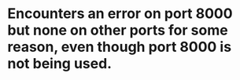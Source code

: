 # Encounters an error on port 8000 but none on other ports for some reason, even though port 8000 is not being used.
